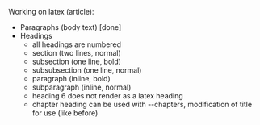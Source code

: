 Working on latex (article):

- Paragraphs (body text) [done]
- Headings
	- all headings are numbered
	- section (two lines, normal)
	- subsection (one line, bold)
	- subsubsection (one line, normal)
	- paragraph (inline, bold)
	- subparagraph (inline, normal)
	- heading 6 does not render as a latex heading
	- chapter heading can be used with --chapters, modification of title for use (like before)
